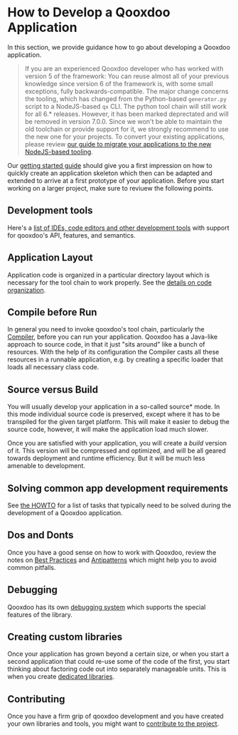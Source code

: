 # How to Develop a Qooxdoo Application

In this section, we provide guidance how to
go about developing a Qooxdoo application.

> If you are an experienced Qooxdoo developer who has worked with 
version 5 of the framework: You can reuse almost all of your previous 
knowledge since version 6 of the framework is, with some small exceptions, 
fully backwards-compatible.
The major change concerns the tooling, which has changed from the 
Python-based `generator.py` script to a NodeJS-based `qx` CLI. The python 
tool chain will still work for all 6.* releases. However, it has been marked 
deprectated and will be removed in version 7.0.0. Since we won't be able to
maintain the old toolchain or provide support for it, we strongly recommend 
to use the new one for your projects. To convert your existing applications, 
please review [our guide to migrate your applications to the new NodeJS-based 
tooling](compiler/migration.md).

Our [getting started guide](../README.md) should give you a first impression on
how to quickly create an application skeleton which then can be adapted and extended
to arrive at a first prototype of your application. Before you start working on a
larger project, make sure to reviuew the following points.

## Development tools

Here's a [list of IDEs, code editors and other
development tools](development_tools.md) with
support for qooxdoo's API, features, and semantics.

## Application Layout

Application code is organized in a particular directory layout
which is necessary for the tool chain to work properly. See
the [details on code organization](code_organisation.md).

## Compile before Run

In general you need to invoke qooxdoo's tool chain, particularly the
[Compiler](compiler/), before you can run your application. Qooxdoo
has a Java-like approach to source code, in that it just "sits around"
like a bunch of resources. With the help of its configuration the
Compiler casts all these resources in a runnable application, e.g.
by creating a specific loader that loads all necessary class code.

## Source versus Build

You will usually develop your application in a so-called source* mode. In
this mode individual source code is preserved, except where it has to be
transpiled for the given target platform. This will make it easier to debug
the source code, however, it will make the application load much slower.

Once you are satisfied with your application, you will create
a *build* version of it. This version will be compressed and
optimized, and will be all geared towards deployment and runtime
efficiency. But it will be much less amenable to development.

## Solving common app development requirements

See [the HOWTO](howto/) for a list of tasks that typically need to be solved
during the development of a Qooxdoo application.  

## Dos and Donts

Once you have a good sense on how to work with Qooxdoo,
review the notes on [Best Practices](best_practices.md) and
[Antipatterns](antipatterns.md) which might help you to avoid common pitfalls.

## Debugging

Qooxdoo has its own [debugging system](debugging.md) which supports the special
features of the library.

## Creating custom libraries

Once your application has grown beyond a certain size, or when you
start a second application that could re-use some of the code of the
first, you start thinking about factoring code out into separately
manageable units. This is when you create [dedicated libraries](library_custom.md).

## Contributing

Once you have a firm grip of qooxdoo development and
you have created your own libraries and tools, you might
want to [contribute to the project](contribute.md).

